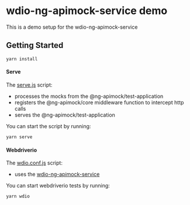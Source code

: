 # wdio-ng-apimock-service demo
This is a demo setup for the wdio-ng-apimock-service

## Getting Started
```shell
yarn install
```

#### Serve
The [serve.js](https://raw.githubusercontent.com/ng-apimock/demo/master/wdio-ng-apimock-service/serve.js) script:
 - processes the mocks from the @ng-apimock/test-application
 - registers the @ng-apimock/core middleware function to intercept http calls
 - serves the @ng-apimock/test-application
 
You can start the script by running: 
```shell
yarn serve
```

#### Webdriverio 
The [wdio.conf.js](https://raw.githubusercontent.com/ng-apimock/demo/master/wdio-ng-apimock-service/wdio.conf.js) script:
 - uses the [wdio-ng-apimock-service](https://github.com/ng-apimock/webdriverio-plugin)
 
You can start webdriverio tests by running: 
```shell
yarn wdio
```

